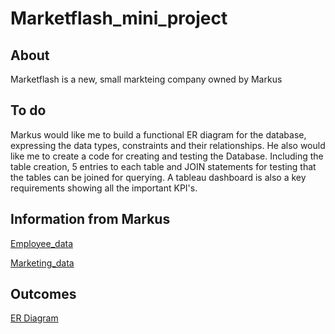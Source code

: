# Marketflash_mini_project
## About
Marketflash is a new, small markteing company owned by Markus
## To do
Markus would like me to build a functional ER diagram for the database, expressing the data types, constraints and their relationships.
He also would like me to create a code for creating and testing the Database. Including the table creation, 5 entries to each table and JOIN statements for testing that the tables can be joined for querying.
A tableau dashboard is also a key requirements showing all the important KPI's.
## Information from Markus
[Employee_data](https://docs.google.com/spreadsheets/d/15pCeSOZ3Nkczo4UsuoQZSme-9xnTLKXLzVmlJ47f00c/edit?gid=1038057287#gid=1038057287)

[Marketing_data](https://docs.google.com/spreadsheets/d/1ducNnGGCZZbHSegA9Lt1-nvItQmOxVMCnL1uygN_K2I/edit?gid=193616727#gid=193616727)

## Outcomes
[ER Diagram](https://github.com/alindacode/Marketflash_mini_project/blob/main/ERD_MArketflash_Alinda_Dorothy.pdf)


